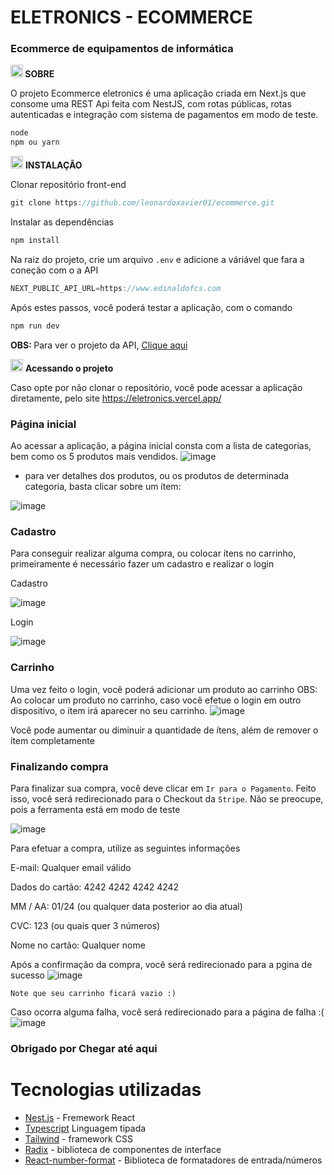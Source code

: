 # ELETRONICS - ECOMMERCE

### 	Ecommerce de equipamentos de informática

<b><img class="emoji" alt="bookmark_tabs" height="20" width="20" src="https://github.githubassets.com/images/icons/emoji/unicode/2139.png?v8"> SOBRE</b>

O projeto Ecommerce eletronics é uma aplicação criada em Next.js que consome uma REST Api feita com NestJS, com rotas públicas, rotas autenticadas e integração com sistema de pagamentos em modo de teste.

```js
node
npm ou yarn
```
<img class="emoji" alt="bookmark_tabs" height="20" width="20" src="https://github.githubassets.com/images/icons/emoji/unicode/2699.png?v8"> <b>INSTALAÇÃO</b>

Clonar repositório front-end
```js
git clone https://github.com/leonardoxavier01/ecommerce.git
```
Instalar as dependências
```js
npm install
```
Na raiz do projeto, crie um arquivo `.env` e adicione a váriável que fara a coneção com o a API

```js
NEXT_PUBLIC_API_URL=https://www.edinaldofcs.com
```
Após estes passos, você poderá testar a aplicação, com o comando

```js
npm run dev
```

<b>OBS: </b>Para ver o projeto da API, <a href="https://github.com/edinaldofcs/Eletronics-Ecommerce-back" target="_blank">Clique aqui</a>

<img class="emoji" alt="bookmark_tabs" height="20" width="20" src="https://github.githubassets.com/images/icons/emoji/unicode/1f440.png?v8"> <b>Acessando o projeto</b>

Caso opte por não clonar o repositório, você pode acessar a aplicação diretamente, pelo site https://eletronics.vercel.app/

### Página inicial
Ao acessar a aplicação, a página inicial consta com a lista de categorias, bem como os 5 produtos mais vendidos.
![image](https://user-images.githubusercontent.com/61365646/199386432-44f24314-4d1c-41b6-837a-1016fd7bdfbf.png)

- para ver detalhes dos produtos, ou os produtos de determinada categoria, basta clicar sobre um ítem:

![image](https://user-images.githubusercontent.com/61365646/199387801-1989450b-fcf9-4234-8f90-9e52f15f2956.png)

### Cadastro
Para conseguir realizar alguma compra, ou colocar ítens no carrinho, primeiramente é necessário fazer um cadastro e realizar o login

<p>Cadastro</p>

![image](https://user-images.githubusercontent.com/61365646/199387119-128cb1ce-4e1a-4d8f-89cd-7e9d22cdd391.png)

<p>Login</p>

![image](https://user-images.githubusercontent.com/61365646/199387168-7bb14394-8d6c-4512-a9cb-417afc602ac7.png)

### Carrinho
Uma vez feito o login, você poderá adicionar um produto ao carrinho
OBS: Ao colocar um produto no carrinho, caso você efetue o login em outro dispositivo, o ítem irá aparecer no seu carrinho.
![image](https://user-images.githubusercontent.com/61365646/199388265-e90f1dc0-7431-456a-90b5-a6958ce8c181.png)

Você pode aumentar ou diminuir a quantidade de ítens, além de remover o ítem completamente


### Finalizando compra
Para finalizar sua compra, você deve clicar em `Ir para o Pagamento`. Feito isso, você será redirecionado para o Checkout da `Stripe`. Não se preocupe, pois a ferramenta está em modo de teste

![image](https://user-images.githubusercontent.com/61365646/199388632-3d8afb92-b6a1-461c-b54b-79b697bbacb2.png)

<p>Para efetuar a compra, utilize as seguintes informações</p>
<p>E-mail: Qualquer email válido</p>
<p>Dados do cartão: 4242 4242 4242 4242</p>
<p>MM / AA: 01/24 (ou qualquer data posterior ao dia atual)</p>
<p>CVC: 123 (ou quais quer 3 números)</p>
<p>Nome no cartão: Qualquer nome</p>

Após a confirmação da compra, você será redirecionado para a pgina de sucesso
![image](https://user-images.githubusercontent.com/61365646/199389014-a1877806-400c-4319-8612-59734933bd15.png)

`Note que seu carrinho ficará vazio :)`

Caso ocorra alguma falha, você será redirecionado para a página de falha :(
![image](https://user-images.githubusercontent.com/61365646/199389109-a6b2d869-1c24-4828-bb76-5edd43ba9c25.png)

### Obrigado por Chegar até aqui

# Tecnologias utilizadas
- <a href="https://nextjs.org/" target="_blank">Nest.js</a> - Fremework React
- <a href="https://nextjs.org/" target="_blank">Typescript</a> Linguagem tipada
- <a href="https://nextjs.org/" target="_blank">Tailwind</a> - framework CSS
- <a href="https://www.radix-ui.com/" target="_blank">Radix</a> - biblioteca de componentes de interface
- <a href="https://github.com/s-yadav/react-number-format" target="_blank">React-number-format</a> - Biblioteca de formatadores de entrada/números

